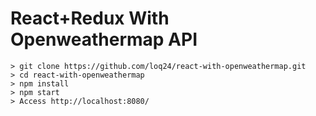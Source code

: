 # React+Redux With Openweathermap API

```
> git clone https://github.com/loq24/react-with-openweathermap.git
> cd react-with-openweathermap
> npm install
> npm start
> Access http://localhost:8080/
```